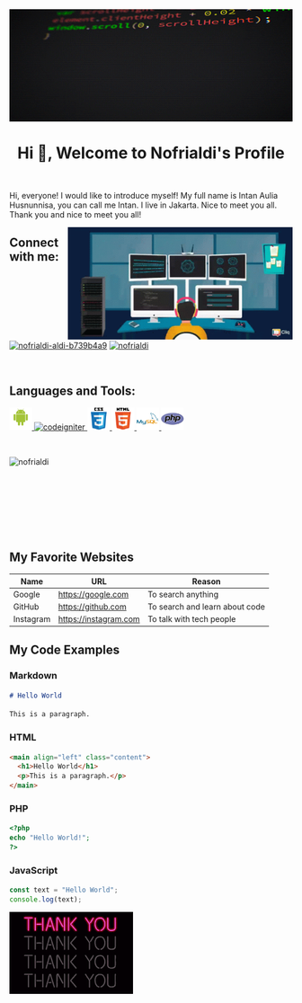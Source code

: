 <img align="center" alt="coding" src="asset/giphy.gif" width=1200px height=200px>
<h1 align="center">Hi 👋, Welcome to Nofrialdi's Profile</h1>
<br>

<p align="left">Hi, everyone! I would like to introduce myself! My full name is Intan Aulia Husnunnisa, you can call me Intan. I live in Jakarta. Nice to meet you all. Thank you and nice to meet you all!</p>

<img align="right" alt="coding" src="asset/coding.gif" width=400px>

<h2 align="left">Connect with me:</h2>
<p align="left">
<a href="https://linkedin.com/in/nofrialdi-aldi-b739b4a9" target="blank"><img align="center" src="https://raw.githubusercontent.com/rahuldkjain/github-profile-readme-generator/master/src/images/icons/Social/linked-in-alt.svg" alt="nofrialdi-aldi-b739b4a9" height="30" width="40" /></a>
<a href="https://instagram.com/nofrialdi" target="blank"><img align="center" src="https://raw.githubusercontent.com/rahuldkjain/github-profile-readme-generator/master/src/images/icons/Social/instagram.svg" alt="nofrialdi" height="30" width="40" /></a>
</p>
<br>

<h2 align="left">Languages and Tools:</h2>
<p align="left"> <a href="https://developer.android.com" target="_blank" rel="noreferrer"> <img src="https://raw.githubusercontent.com/devicons/devicon/master/icons/android/android-original-wordmark.svg" alt="android" width="40" height="40"/> </a> <a href="https://codeigniter.com" target="_blank" rel="noreferrer"> <img src="https://cdn.worldvectorlogo.com/logos/codeigniter.svg" alt="codeigniter" width="40" height="40"/> </a> <a href="https://www.w3schools.com/css/" target="_blank" rel="noreferrer"> <img src="https://raw.githubusercontent.com/devicons/devicon/master/icons/css3/css3-original-wordmark.svg" alt="css3" width="40" height="40"/> </a> <a href="https://www.w3.org/html/" target="_blank" rel="noreferrer"> <img src="https://raw.githubusercontent.com/devicons/devicon/master/icons/html5/html5-original-wordmark.svg" alt="html5" width="40" height="40"/> </a> <a href="https://www.mysql.com/" target="_blank" rel="noreferrer"> <img src="https://raw.githubusercontent.com/devicons/devicon/master/icons/mysql/mysql-original-wordmark.svg" alt="mysql" width="40" height="40"/> </a> <a href="https://www.php.net" target="_blank" rel="noreferrer"> <img src="https://raw.githubusercontent.com/devicons/devicon/master/icons/php/php-original.svg" alt="php" width="40" height="40"/> </a> </p>
<br>
<p><img align="left" src="https://github-readme-stats.vercel.app/api/top-langs?username=nofrialdi&show_icons=true&locale=en&layout=compact" alt="nofrialdi" /></p>
<br><br><br><br><br><br><br><br>

## My Favorite Websites

| Name      | URL                     | Reason                         |
| --------- | ----------------------- | ------------------------------ |
| Google    | <https://google.com>    | To search anything             |
| GitHub    | <https://github.com>    | To search and learn about code |
| Instagram | <https://instagram.com> | To talk with tech people       |

## My Code Examples

### Markdown

```markdown
# Hello World

This is a paragraph.
```

### HTML

```html
<main align="left" class="content">
  <h1>Hello World</h1>
  <p>This is a paragraph.</p>
</main>
```

### PHP

```php
<?php
echo "Hello World!";
?>
```

### JavaScript

```js
const text = "Hello World";
console.log(text);
```

![thanks](asset/thank-you.gif)
